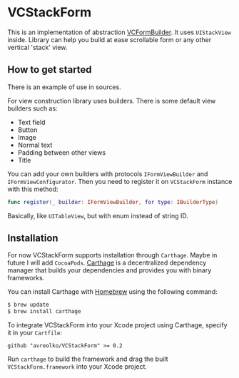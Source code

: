 # VCStackForm
This is an implementation of abstraction [VCFormBuilder](https://github.com/avreolko/VCFormBuilder). 
It uses `UIStackView` inside.
Library can help you build at ease scrollable form or any other vertical 'stack' view.

## How to get started
There is an example of use in sources.

For view construction library uses builders.
There is some default view builders such as:
- Text field
- Button
- Image
- Normal text
- Padding between other views
- Title

You can add your own builders with protocols `IFormViewBuilder` and `IFormViewConfigurator`.
Then you need to register it on `VCStackForm` instance with this method:
```swift
func register(_ builder: IFormViewBuilder, for type: IBuilderType)
```
Basically, like `UITableView`, but with enum instead of string ID.

## Installation
For now VCStackForm supports installation through `Carthage`. Maybe in future I will add `CocoaPods`.
[Carthage](https://github.com/Carthage/Carthage) is a decentralized dependency manager that builds your dependencies and provides you with binary frameworks.

You can install Carthage with [Homebrew](http://brew.sh/) using the following command:

```bash
$ brew update
$ brew install carthage
```

To integrate VCStackForm into your Xcode project using Carthage, specify it in your `Cartfile`:

```ogdl
github "avreolko/VCStackForm" >= 0.2
```

Run `carthage` to build the framework and drag the built `VCStackForm.framework` into your Xcode project.

